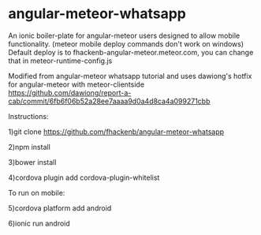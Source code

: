 # angular-meteor-whatsapp


An ionic boiler-plate for angular-meteor users designed to allow mobile functionality. (meteor mobile deploy commands don't work on windows)
Default deploy is to fhackenb-angular-meteor.meteor.com, you can change that in meteor-runtime-config.js

Modified from angular-meteor whatsapp tutorial and uses dawiong's hotfix for angular-meteor with meteor-clientside
https://github.com/dawiong/report-a-cab/commit/6fb6f06b52a28ee7aaaa9d0a4d8ca4a099271cbb

Instructions:

1)git clone https://github.com/fhackenb/angular-meteor-whatsapp

2)npm install

3)bower install

4)cordova plugin add cordova-plugin-whitelist

To run on mobile:

5)cordova platform add android

6)ionic run android
